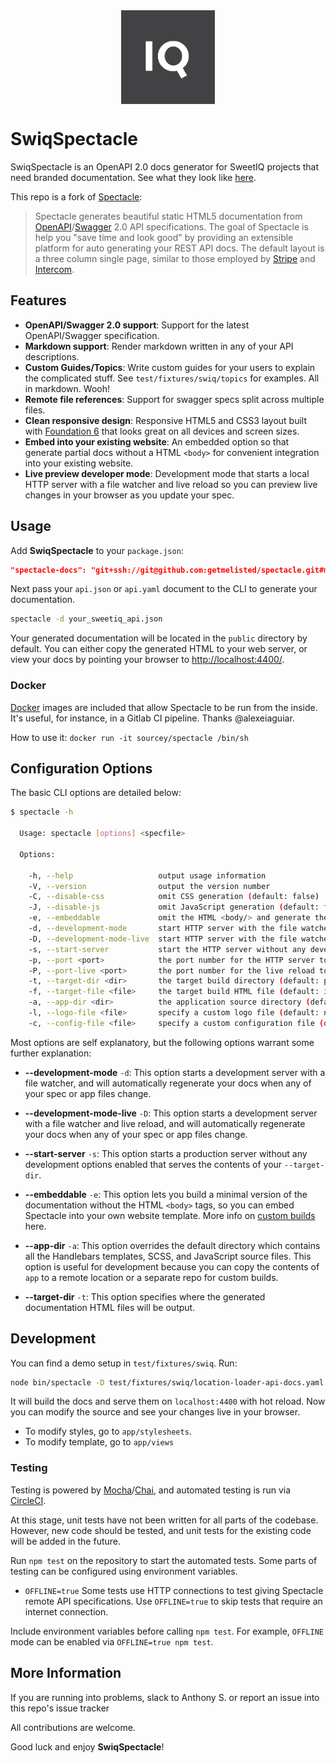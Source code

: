 <div style="display: flex; flex-direction: row; justify-content: center">
  <img src="/test/fixtures/swiq/sweetiq_small.png" alt="swiq" style="width: 150px; height: 150px;"/>
</div>

# SwiqSpectacle

SwiqSpectacle is an OpenAPI 2.0 docs generator for SweetIQ projects that need branded documentation. See what they look like [here](http://locs-stag.swiq3.com/docs/).

This repo is a fork of [Spectacle](https://sourcey.com/spectacle):

>Spectacle generates beautiful static HTML5 documentation from [OpenAPI](https://openapis.org)/[Swagger](http://swagger.io) 2.0 API specifications. The goal of Spectacle is help you "save time and look good" by providing an extensible platform for auto generating your REST API docs. The default layout is a three column single page, similar to those employed by [Stripe](https://stripe.com/docs/api) and [Intercom](https://developers.intercom.com/reference).

## Features

* **OpenAPI/Swagger 2.0 support**: Support for the latest OpenAPI/Swagger specification.
* **Markdown support**: Render markdown written in any of your API descriptions.
* **Custom Guides/Topics**: Write custom guides for your users to explain the complicated stuff. See `test/fixtures/swiq/topics` for examples. All in markdown. Wooh!
* **Remote file references**: Support for swagger specs split across multiple files.
* **Clean responsive design**: Responsive HTML5 and CSS3 layout built with [Foundation 6](http://foundation.zurb.com/sites.html) that looks great on all devices and screen sizes.
* **Embed into your existing website**: An embedded option so that generate partial docs without a HTML `<body>` for convenient integration into your existing website.
* **Live preview developer mode**: Development mode that starts a local HTTP server with a file watcher and live reload so you can preview live changes in your browser as you update your spec.

## Usage

Add **SwiqSpectacle** to your `package.json`:

```json
"spectacle-docs": "git+ssh://git@github.com:getmelisted/spectacle.git#master"
```

Next pass your `api.json` or `api.yaml` document to the CLI to generate your documentation.

```bash
spectacle -d your_sweetiq_api.json
```

Your generated documentation will be located in the `public` directory by default. You can either copy the generated HTML to your web server, or view your docs by pointing your browser to [http://localhost:4400/](http://localhost:4400/).

### Docker

[Docker](https://hub.docker.com/r/sourcey/spectacle/) images are included that allow Spectacle to be run from the inside. It's useful, for instance, in a Gitlab CI pipeline. Thanks @alexeiaguiar.

How to use it: `docker run -it sourcey/spectacle /bin/sh`

## Configuration Options

The basic CLI options are detailed below:

```bash
$ spectacle -h

  Usage: spectacle [options] <specfile>

  Options:

    -h, --help                   output usage information
    -V, --version                output the version number
    -C, --disable-css            omit CSS generation (default: false)
    -J, --disable-js             omit JavaScript generation (default: false)
    -e, --embeddable             omit the HTML <body/> and generate the documentation content only (default: false)
    -d, --development-mode       start HTTP server with the file watcher (default: false)
    -D, --development-mode-live  start HTTP server with the file watcher and live reload (default: false)
    -s, --start-server           start the HTTP server without any development features
    -p, --port <port>            the port number for the HTTP server to listen on (default: 4400)
    -P, --port-live <port>       the port number for the live reload to listen on (default: 4401)
    -t, --target-dir <dir>       the target build directory (default: public)
    -f, --target-file <file>     the target build HTML file (default: index.html)
    -a, --app-dir <dir>          the application source directory (default: app)
    -l, --logo-file <file>       specify a custom logo file (default: null)
    -c, --config-file <file>     specify a custom configuration file (default: app/lib/config.js)
```

Most options are self explanatory, but the following options warrant some further explanation:

* **--development-mode** `-d`: This option starts a development server with a file watcher, and will automatically regenerate your docs when any of your spec or app files change.

* **--development-mode-live** `-D`: This option starts a development server with a file watcher and live reload, and will automatically regenerate your docs when any of your spec or app files change.

* **--start-server** `-s`: This option starts a production server without any development options enabled that serves the contents of your `--target-dir`.

* **--embeddable** `-e`: This option lets you build a minimal version of the documentation without the HTML `<body>` tags, so you can embed Spectacle into your own website template. More info on [custom builds](#custom-builds) here.

* **--app-dir** `-a`: This option overrides the default directory which contains all the Handlebars templates, SCSS, and JavaScript source files. This option is useful for development because you can copy the contents of `app` to a remote location or a separate repo for custom builds.

* **--target-dir** `-t`: This option specifies where the generated documentation HTML files will be output.

## Development
You can find a demo setup in `test/fixtures/swiq`. Run: 
```bash
node bin/spectacle -D test/fixtures/swiq/location-loader-api-docs.yaml --logo-file test/fixtures/swiq/sweetiq_small.png
```
It will build the docs and serve them on `localhost:4400` with hot reload. Now you can modify the source and see your changes live in your browser.

- To modify styles, go to `app/stylesheets`.
- To modify template, go to `app/views`

### Testing

Testing is powered by [Mocha](https://mochajs.org/)/[Chai](http://chaijs.com/), and automated testing is run via [CircleCI](https://circleci.com/).

At this stage, unit tests have not been written for all parts of the codebase.  However, new code should be tested, and unit tests for the existing code will be added in the future.

Run `npm test` on the repository to start the automated tests.
Some parts of testing can be configured using environment variables.

- `OFFLINE=true`
  Some tests use HTTP connections to test giving Spectacle remote API specifications.
  Use `OFFLINE=true` to skip tests that require an internet connection.

Include environment variables before calling `npm test`.  For example, `OFFLINE` mode can be enabled via `OFFLINE=true npm test`.

## More Information

If you are running into problems, slack to Anthony S. or report an issue into this repo's issue tracker

All contributions are welcome.

Good luck and enjoy **SwiqSpectacle**!

